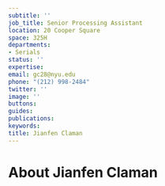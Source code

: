 ```yaml
---
subtitle: ''
job_title: Senior Processing Assistant
location: 20 Cooper Square
space: 325H
departments:
- Serials
status: ''
expertise: 
email: gc28@nyu.edu
phone: "(212) 998-2484"
twitter: ''
image: ''
buttons: 
guides: 
publications: 
keywords: 
title: Jianfen Claman
---
```


# About Jianfen Claman